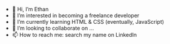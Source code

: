 - 👋 Hi, I’m Ethan
- 👀 I’m interested in becoming a freelance developer
- 🌱 I’m currently learning HTML & CSS (eventually, JavaScript)
- 💞️ I’m looking to collaborate on ...
- 📫 How to reach me: search my name on LinkedIn

<!---
EGROENE/EGROENE is a ✨ special ✨ repository because its `README.md` (this file) appears on your GitHub profile.
You can click the Preview link to take a look at your changes.
--->
